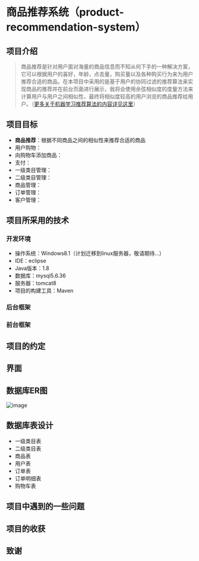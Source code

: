 # 商品推荐系统（product-recommendation-system）

## 项目介绍

> 商品推荐是针对用户面对海量的商品信息而不知从何下手的一种解决方案，它可以根据用户的喜好，年龄，点击量，购买量以及各种购买行为来为用户推荐合适的商品。在本项目中采用的是基于用户的协同过滤的推荐算法来实现商品的推荐并在前台页面进行展示，我将会使用余弦相似度的度量方法来计算用户与用户之间相似性，最终将相似度较高的用户浏览的商品推荐给用户。（[更多关于机器学习推荐算法的内容详见这里](https://github.com/MrQuJL/product-recommendation-system/tree/master/shopping-recommendate)）

## 项目目标

* **商品推荐**：根据不同商品之间的相似性来推荐合适的商品
* 用户购物：
* 向购物车添加商品：
* 支付：
* 一级类目管理：
* 二级类目管理：
* 商品管理：
* 订单管理：
* 客户管理：

## 项目所采用的技术

### 开发环境

* 操作系统：Windows8.1（计划迁移到linux服务器，敬请期待...）
* IDE：eclipse
* Java版本：1.8
* 数据库：mysql5.6.36
* 服务器：tomcat8
* 项目的构建工具：Maven

### 后台框架


### 前台框架








## 项目的约定


## 界面



## 数据库ER图

![image](https://github.com/MrQuJL/online-shop/raw/master/shopping-imgs/er.jpg)


## 数据库表设计

* 一级类目表
* 二级类目表
* 商品表
* 用户表
* 订单表
* 订单明细表
* 购物车表

## 项目中遇到的一些问题


## 项目的收获


## 致谢
